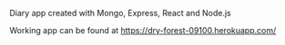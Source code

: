 

Diary app created with Mongo, Express, React and Node.js

Working app can be found at https://dry-forest-09100.herokuapp.com/

